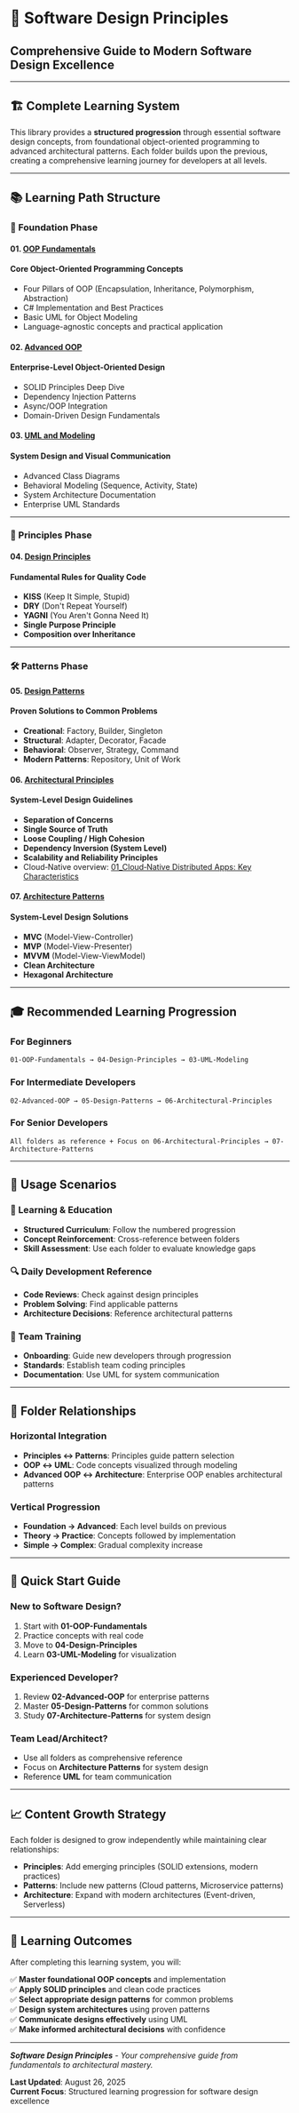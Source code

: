 # 🎯 Software Design Principles

## Comprehensive Guide to Modern Software Design Excellence

---

## 🏗️ **Complete Learning System**

This library provides a **structured progression** through essential software design concepts, from foundational object-oriented programming to advanced architectural patterns. Each folder builds upon the previous, creating a comprehensive learning journey for developers at all levels.

---

## 📚 **Learning Path Structure**

### **🔢 Foundation Phase**

#### **01. [OOP Fundamentals](01-oop-fundamentals/)**

#### Core Object-Oriented Programming Concepts

- Four Pillars of OOP (Encapsulation, Inheritance, Polymorphism, Abstraction)
- C# Implementation and Best Practices
- Basic UML for Object Modeling
- Language-agnostic concepts and practical application

#### **02. [Advanced OOP](02-advanced-oop/)**

#### Enterprise-Level Object-Oriented Design

- SOLID Principles Deep Dive
- Dependency Injection Patterns
- Async/OOP Integration
- Domain-Driven Design Fundamentals

#### **03. [UML and Modeling](03-uml-and-modeling/)**

#### System Design and Visual Communication

- Advanced Class Diagrams
- Behavioral Modeling (Sequence, Activity, State)
- System Architecture Documentation
- Enterprise UML Standards

---

### **🎯 Principles Phase**

#### **04. [Design Principles](04-design-principles/)**

#### Fundamental Rules for Quality Code

- **KISS** (Keep It Simple, Stupid)
- **DRY** (Don't Repeat Yourself)
- **YAGNI** (You Aren't Gonna Need It)
- **Single Purpose Principle**
- **Composition over Inheritance**

---

### **🛠️ Patterns Phase**

#### **05. [Design Patterns](05-design-patterns/)**

#### Proven Solutions to Common Problems

- **Creational**: Factory, Builder, Singleton
- **Structural**: Adapter, Decorator, Facade
- **Behavioral**: Observer, Strategy, Command
- **Modern Patterns**: Repository, Unit of Work

#### **06. [Architectural Principles](06-architectural-principles/)**

#### System-Level Design Guidelines

- **Separation of Concerns**
- **Single Source of Truth**
- **Loose Coupling / High Cohesion**
- **Dependency Inversion (System Level)**
- **Scalability and Reliability Principles**
- Cloud‑Native overview: [01_Cloud‑Native Distributed Apps: Key Characteristics](06-architectural-principles/01_Cloud-Native-Distributed-Apps-Key-Characteristics.md)

#### **07. [Architecture Patterns](07-architecture-patterns/)**

#### System-Level Design Solutions

- **MVC** (Model-View-Controller)
- **MVP** (Model-View-Presenter)
- **MVVM** (Model-View-ViewModel)
- **Clean Architecture**
- **Hexagonal Architecture**

---

## 🎓 **Recommended Learning Progression**

### **For Beginners**

```text
01-OOP-Fundamentals → 04-Design-Principles → 03-UML-Modeling
```

### **For Intermediate Developers**

```text
02-Advanced-OOP → 05-Design-Patterns → 06-Architectural-Principles
```

### **For Senior Developers**

```text
All folders as reference + Focus on 06-Architectural-Principles → 07-Architecture-Patterns
```

---

## 🎯 **Usage Scenarios**

### **📖 Learning & Education**

- **Structured Curriculum**: Follow the numbered progression
- **Concept Reinforcement**: Cross-reference between folders
- **Skill Assessment**: Use each folder to evaluate knowledge gaps

### **🔍 Daily Development Reference**

- **Code Reviews**: Check against design principles
- **Problem Solving**: Find applicable patterns
- **Architecture Decisions**: Reference architectural patterns

### **👥 Team Training**

- **Onboarding**: Guide new developers through progression
- **Standards**: Establish team coding principles
- **Documentation**: Use UML for system communication

---

## 🔄 **Folder Relationships**

### **Horizontal Integration**

- **Principles ↔ Patterns**: Principles guide pattern selection
- **OOP ↔ UML**: Code concepts visualized through modeling
- **Advanced OOP ↔ Architecture**: Enterprise OOP enables architectural patterns

### **Vertical Progression**

- **Foundation → Advanced**: Each level builds on previous
- **Theory → Practice**: Concepts followed by implementation
- **Simple → Complex**: Gradual complexity increase

---

## 🚀 **Quick Start Guide**

### **New to Software Design?**

1. Start with **01-OOP-Fundamentals**
2. Practice concepts with real code
3. Move to **04-Design-Principles**
4. Learn **03-UML-Modeling** for visualization

### **Experienced Developer?**

1. Review **02-Advanced-OOP** for enterprise patterns
2. Master **05-Design-Patterns** for common solutions
3. Study **07-Architecture-Patterns** for system design

### **Team Lead/Architect?**

- Use all folders as comprehensive reference
- Focus on **Architecture Patterns** for system design
- Reference **UML** for team communication

---

## 📈 **Content Growth Strategy**

Each folder is designed to grow independently while maintaining clear relationships:

- **Principles**: Add emerging principles (SOLID extensions, modern practices)
- **Patterns**: Include new patterns (Cloud patterns, Microservice patterns)
- **Architecture**: Expand with modern architectures (Event-driven, Serverless)

---

## 🎯 **Learning Outcomes**

After completing this learning system, you will:

✅ **Master foundational OOP concepts** and implementation  
✅ **Apply SOLID principles** and clean code practices  
✅ **Select appropriate design patterns** for common problems  
✅ **Design system architectures** using proven patterns  
✅ **Communicate designs effectively** using UML  
✅ **Make informed architectural decisions** with confidence

---

_**Software Design Principles** - Your comprehensive guide from fundamentals to architectural mastery._

**Last Updated**: August 26, 2025  
**Current Focus**: Structured learning progression for software design excellence
